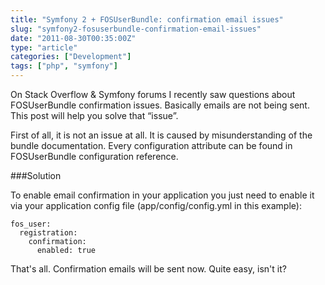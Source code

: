 ```yaml
---
title: "Symfony 2 + FOSUserBundle: confirmation email issues"
slug: "symfony2-fosuserbundle-confirmation-email-issues"
date: "2011-08-30T00:35:00Z"
type: "article"
categories: ["Development"]
tags: ["php", "symfony"]
---
```


On Stack Overflow & Symfony forums I recently saw questions about FOSUserBundle confirmation issues. Basically emails are not being sent. This post will help you solve that “issue”.

First of all, it is not an issue at all. It is caused by misunderstanding of the bundle documentation. Every configuration attribute can be found in FOSUserBundle configuration reference.

###Solution

To enable email confirmation in your application you just need to enable it via your application config file (app/config/config.yml in this example):

```
fos_user:
  registration:
    confirmation:
      enabled: true
```

That's all. Confirmation emails will be sent now. Quite easy, isn't it?
